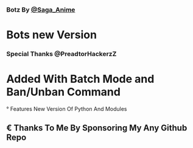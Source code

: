 ### Botz By [@Saga_Anime](https://t.me/saga_anime)
# Bots new Version

### Special Thanks @PreadtorHackerzZ

# Added With Batch Mode and Ban/Unban Command
° Features New Version Of Python And Modules

## € Thanks To Me By Sponsoring My Any Github Repo 
 
